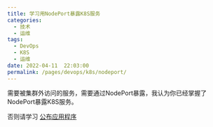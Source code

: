 ```yaml
---
title: 学习用NodePort暴露K8S服务
categories: 
  - 技术
  - 运维
tags: 
  - DevOps
  - K8S
  - 运维
date: 2022-04-11  22:03:00
permalink: /pages/devops/k8s/nodeport/
---
```

需要被集群外访问的服务，需要通过NodePort暴露，我认为你已经掌握了NodePort暴露K8S服务。

否则请学习 [公布应用程序](https://www.kuboard.cn/learning/k8s-basics/expose.html) 
